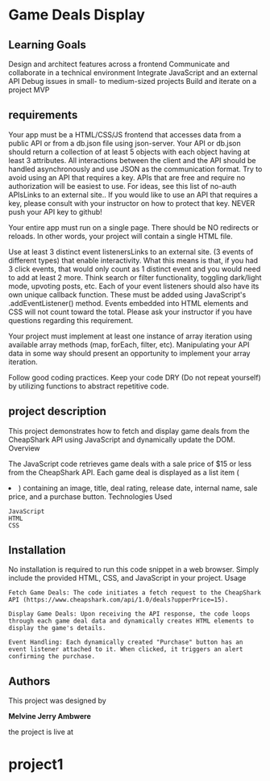 # Game Deals Display

## Learning Goals

Design and architect features across a frontend
Communicate and collaborate in a technical environment
Integrate JavaScript and an external API
Debug issues in small- to medium-sized projects
Build and iterate on a project MVP

## requirements

Your app must be a HTML/CSS/JS frontend that accesses data from a public API or from a db.json file using json-server. Your API or db.json should return a collection of at least 5 objects with each object having at least 3 attributes. All interactions between the client and the API should be handled asynchronously and use JSON as the communication format. Try to avoid using an API that requires a key. APIs that are free and require no authorization will be easiest to use. For ideas, see this list of no-auth APIsLinks to an external site.. If you would like to use an API that requires a key, please consult with your instructor on how to protect that key. NEVER push your API key to github!

Your entire app must run on a single page. There should be NO redirects or reloads. In other words, your project will contain a single HTML file.

Use at least 3 distinct event listenersLinks to an external site. (3 events of different types) that enable interactivity. What this means is that, if you had 3 click events, that would only count as 1 distinct event and you would need to add at least 2 more. Think search or filter functionality, toggling dark/light mode, upvoting posts, etc. Each of your event listeners should also have its own unique callback function. These must be added using JavaScript's .addEventListener() method. Events embedded into HTML elements and CSS will not count toward the total. Please ask your instructor if you have questions regarding this requirement.

Your project must implement at least one instance of array iteration using available array methods (map, forEach, filter, etc). Manipulating your API data in some way should present an opportunity to implement your array iteration.

Follow good coding practices. Keep your code DRY (Do not repeat yourself) by utilizing functions to abstract repetitive code.

## project description

This project demonstrates how to fetch and display game deals from the CheapShark API using JavaScript and dynamically update the DOM.
Overview

The JavaScript code retrieves game deals with a sale price of $15 or less from the CheapShark API. Each game deal is displayed as a list item (<li>) containing an image, title, deal rating, release date, internal name, sale price, and a purchase button.
Technologies Used

    JavaScript
    HTML
    CSS

## Installation

No installation is required to run this code snippet in a web browser. Simply include the provided HTML, CSS, and JavaScript in your project.
Usage

    Fetch Game Deals: The code initiates a fetch request to the CheapShark API (https://www.cheapshark.com/api/1.0/deals?upperPrice=15).

    Display Game Deals: Upon receiving the API response, the code loops through each game deal data and dynamically creates HTML elements to display the game's details.

    Event Handling: Each dynamically created "Purchase" button has an event listener attached to it. When clicked, it triggers an alert confirming the purchase.

## Authors

This project was designed by

**Melvine Jerry Ambwere**

the project is live at
# project1
